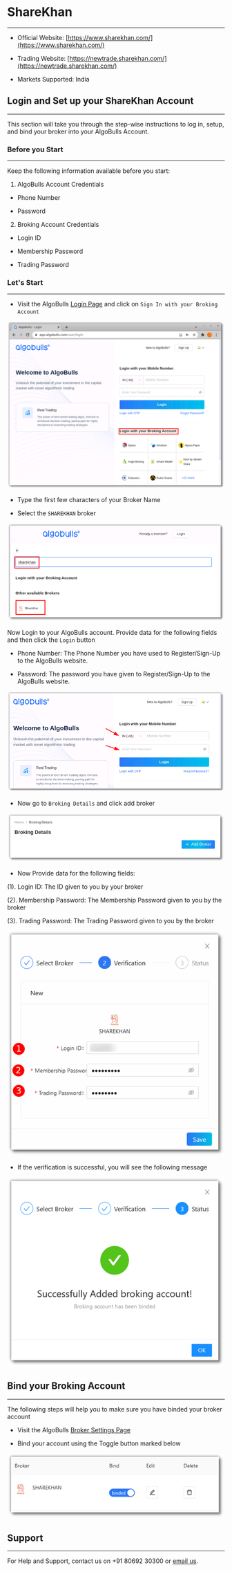 # ShareKhan
---

* Official Website: [https://www.sharekhan.com/](https://www.sharekhan.com/)

* Trading Website: [https://newtrade.sharekhan.com/](https://newtrade.sharekhan.com/)

* Markets Supported: India

## Login and Set up your ShareKhan Account 
---
This section will take you through the step-wise instructions to log in, setup, and bind your broker into your AlgoBulls Account.

### Before you Start
---
Keep the following information available before you start:

1) AlgoBulls Account Credentials

* Phone Number

* Password

2) Broking Account Credentials

* Login ID

* Membership Password

* Trading Password

### Let's Start
---
* Visit the AlgoBulls [Login Page](https://app.algobulls.com/user/login) and click on `Sign In with your Broking Account`

[ ![ShareKhan](imgs/algo_home.png "Click to Enlarge or Ctrl+Click to open in a new Tab") ](imgs/algo_home.png)

* Type the first few characters of your Broker Name

* Select the `SHAREKHAN` broker

[ ![ShareKhan](imgs/sharekhan/sharekhan_login.png "Click to Enlarge or Ctrl+Click to open in a new Tab") ](imgs/sharekhan/sharekhan_login.png)

Now Login to your AlgoBulls account. Provide data for the following fields and then click the `Login` button

* Phone Number: The Phone Number you have used to Register/Sign-Up to the AlgoBulls website.

* Password: The password you have given to Register/Sign-Up to the AlgoBulls website.

[ ![ShareKhan](imgs/sign-in-2.png "Click to Enlarge or Ctrl+Click to open in a new Tab") ](imgs/sign-in-2.png)

* Now go to `Broking Details` and click add broker

[ ![IIFL](imgs/brokingdetails.png "Click to Enlarge or Ctrl+Click to open in a new Tab") ](imgs/brokingdetails.png)

* Now Provide data for the following fields:

(1). Login ID: The ID given to you by your broker

(2). Membership Password: The Membership Password given to you by the broker

(3). Trading Password: The Trading Password given to you by the broker 

[ ![ShareKhan](imgs/sharekhan/sharekhan_2.png "Click to Enlarge or Ctrl+Click to open in a new Tab") ](imgs/sharekhan/sharekhan_2.png)

* If the verification is successful, you will see the following message

[ ![ShareKhan](imgs/success_login.png "Click to Enlarge or Ctrl+Click to open in a new Tab") ](imgs/success_login.png)

## Bind your Broking Account
---
The following steps will help you to make sure you have binded your broker account

* Visit the AlgoBulls [Broker Settings Page](https://app.algobulls.com/account/broking)

* Bind your account using the Toggle button marked below

[ ![ShareKhan](imgs/sharekhan/sharekhan_3.png "Click to Enlarge or Ctrl+Click to open in a new Tab") ](imgs/sharekhan/sharekhan_3.png)

## Support
---
For Help and Support, contact us on +91 80692 30300 or [email us](mailto:support@algobulls.com).
